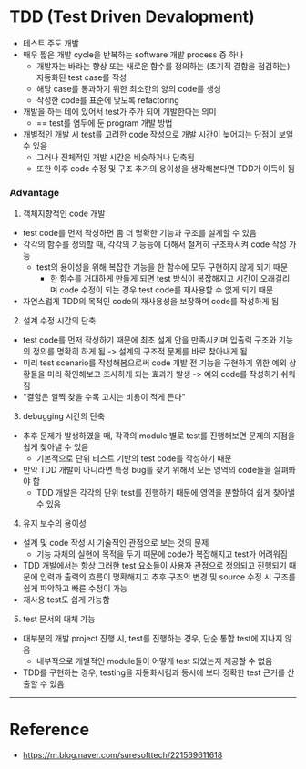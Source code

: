 # TDD (Test Driven Devalopment)

- 테스트 주도 개발
- 매우 짧은 개발 cycle을 반복하는 software 개발 process 중 하나
  - 개발자는 바라는 향상 또는 새로운 함수를 정의하는 (초기적 결함을 점검하는) 자동화된 test case를 작성
  - 해당 case를 통과하기 위한 최소한의 양의 code를 생성
  - 작성한 code를 표준에 맞도록 refactoring
- 개발을 하는 데에 있어서 test가 주가 되어 개발한다는 의미
  - == test를 염두에 둔 program 개발 방법
- 개별적인 개발 시 test를 고려한 code 작성으로 개발 시간이 늦어지는 단점이 보일 수 있음
  - 그러나 전체적인 개발 시간은 비슷하거나 단축됨
  - 또한 이후 code 수정 및 구조 추가의 용이성을 생각해본다면 TDD가 이득이 됨

### Advantage

1. 객체지향적인 code 개발
  - test code를 먼저 작성하면 좀 더 명확한 기능과 구조를 설계할 수 있음
  - 각각의 함수를 정의할 때, 각각의 기능등에 대해서 철저히 구조화시켜 code 작성 가능
    - test의 용이성을 위해 복잡한 기능을 한 함수에 모두 구현하지 않게 되기 때문
      - 한 함수를 거대하게 만들게 되면 test 방식이 복잡해지고 시간이 오래걸리며 code 수정이 되는 경우 test code를 재사용할 수 없게 되기 때문
  - 자연스럽게 TDD의 목적인 code의 재사용성을 보장하며 code를 작성하게 됨

2. 설계 수정 시간의 단축
  - test code를 먼저 작성하기 때문에 최초 설계 안을 만족시키며 입출력 구조와 기능의 정의를 명확히 하게 됨 -> 설계의 구조적 문제를 바로 찾아내게 됨
  - 미리 test scenario를 작성해봄으로써 code 개발 전 기능을 구현하기 위한 예외 상황들을 미리 확인해보고 조사하게 되는 효과가 발생 -> 예외 code를 작성하기 쉬워짐
  - "결함은 일찍 찾을 수록 고치는 비용이 적게 든다"

3. debugging 시간의 단축
  - 추후 문제가 발생하였을 때, 각각의 module 별로 test를 진행해보면 문제의 지점을 쉽게 찾아낼 수 있음
    - 기본적으로 단위 테스트 기반의 test code를 작성하기 때문 
  - 만약 TDD 개발이 아니라면 특정 bug를 찾기 위해서 모든 영역의 code들을 살펴봐야 함
    - TDD 개발은 각각의 단위 test를 진행하기 때문에 영역을 분할하여 쉽게 찾아낼 수 있음

4. 유지 보수의 용이성
  - 설계 및 code 작성 시 기술적인 관점으로 보는 것의 문제
    - 기능 자체의 실현에 목적을 두기 때문에 code가 복잡해지고 test가 어려워짐
  - TDD 개발에서는 항상 그러한 test 요소들이 사용자 관점으로 정의되고 진행되기 때문에 입력과 출력의 흐름이 명확해지고 추후 구조의 변경 및 source 수정 시 구조를 쉽게 파악하고 빠른 수정이 가능
  - 재사용 test도 쉽게 가능함

5. test 문서의 대체 가능
  - 대부분의 개발 project 진행 시, test를 진행하는 경우, 단순 통합 test에 지나지 않음
    - 내부적으로 개별적인 module들이 어떻게 test 되었는지 제공할 수 없음
  - TDD를 구현하는 경우, testing을 자동화시킴과 동시에 보다 정확한 test 근거를 산출할 수 있음

---

# Reference

- https://m.blog.naver.com/suresofttech/221569611618

